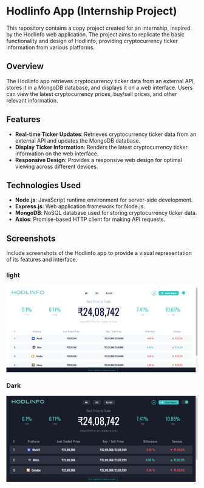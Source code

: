 # Hodlinfo App (Internship Project)

This repository contains a copy project created for an internship, inspired by the Hodlinfo web application. The project aims to replicate the basic functionality and design of Hodlinfo, providing cryptocurrency ticker information from various platforms.

## Overview

The Hodlinfo app retrieves cryptocurrency ticker data from an external API, stores it in a MongoDB database, and displays it on a web interface. Users can view the latest cryptocurrency prices, buy/sell prices, and other relevant information.

## Features

- **Real-time Ticker Updates**: Retrieves cryptocurrency ticker data from an external API and updates the MongoDB database.
- **Display Ticker Information**: Renders the latest cryptocurrency ticker information on the web interface.
- **Responsive Design**: Provides a responsive web design for optimal viewing across different devices.

## Technologies Used

- **Node.js**: JavaScript runtime environment for server-side development.
- **Express.js**: Web application framework for Node.js.
- **MongoDB**: NoSQL database used for storing cryptocurrency ticker data.
- **Axios**: Promise-based HTTP client for making API requests.

## Screenshots

Include screenshots of the Hodlinfo app to provide a visual representation of its features and interface.

### light

![Homepage](screenshots/Screenshot_white.png)

### Dark

![Ticker Information](screenshots/Screenshot_black.png)
